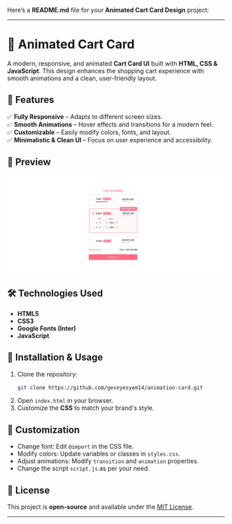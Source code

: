 Here’s a **README.md** file for your **Animated Cart Card Design** project:  

---

# 🛒 Animated Cart Card  

A modern, responsive, and animated **Cart Card UI** built with **HTML, CSS & JavaScript**. This design enhances the shopping cart experience with smooth animations and a clean, user-friendly layout.

## 🎨 Features  

✅ **Fully Responsive** – Adapts to different screen sizes.  
✅ **Smooth Animations** – Hover effects and transitions for a modern feel.  
✅ **Customizable** – Easily modify colors, fonts, and layout.  
✅ **Minimalistic & Clean UI** – Focus on user experience and accessibility.  

## 📸 Preview  

![Cart Card Preview](https://github.com/geveyesyem14/animation-card/blob/main/card-design.png)

## 🛠️ Technologies Used  

- **HTML5**  
- **CSS3** 
- **Google Fonts (Inter)**  
- **JavaScript**  

## 🚀 Installation & Usage  

1. Clone the repository:  
   ```sh
   git clone https://github.com/geveyesyem14/animation-card.git
   ```
2. Open `index.html` in your browser.  
3. Customize the **CSS** to match your brand's style.  

## 🎯 Customization  

- Change font: Edit `@import` in the CSS file.  
- Modify colors: Update variables or classes in `styles.css`.  
- Adjust animations: Modify `transition` and `animation` properties.
- Change the script `script.js` as per your need.

## 📜 License  

This project is **open-source** and available under the [MIT License](LICENSE).  

---
